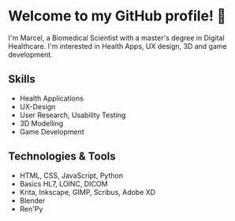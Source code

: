 # Welcome to my GitHub profile! 👋

I'm Marcel, a Biomedical Scientist with a master's degree in Digital Healthcare. I'm interested in Health Apps, UX design, 3D and game development. 

## Skills

* Health Applications 
* UX-Design
* User Research, Usability Testing
* 3D Modelling 
* Game Development 

## Technologies & Tools

* HTML, CSS, JavaScript, Python
* Basics HL7, LOINC, DICOM
* Krita, Inkscape, GIMP, Scribus, Adobe XD
* Blender
* Ren'Py
